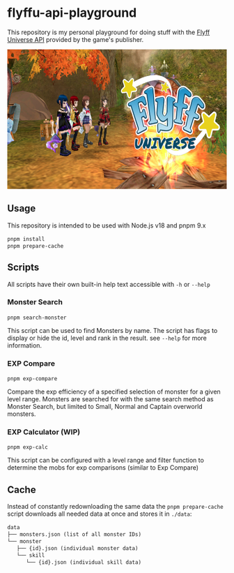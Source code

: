 # flyffu-api-playground

This repository is my personal playground for doing stuff with the [Flyff Universe API](https://api.flyff.com) provided by the game's publisher.

<p align="center"><img src="./.github/banner.jpeg" width="640" height="320" alt="Flyff Universe"></p>

## Usage

This repository is intended to be used with Node.js v18 and pnpm 9.x

```
pnpm install
pnpm prepare-cache
```

## Scripts

All scripts have their own built-in help text accessible with `-h` or `--help`

### Monster Search

```
pnpm search-monster
```

This script can be used to find Monsters by name. The script has flags to display or hide the id, level and rank in the result. see `--help` for more information.

### EXP Compare

```
pnpm exp-compare
```

Compare the exp efficiency of a specified selection of monster for a given level range. Monsters are searched for with the same search method as Monster Search, but limited to Small, Normal and Captain overworld monsters.

### EXP Calculator (WIP)

```
pnpm exp-calc
```

This script can be configured with a level range and filter function to determine the mobs for exp comparisons (similar to Exp Compare)

## Cache

Instead of constantly redownloading the same data the `pnpm prepare-cache` script downloads all needed data at once and stores it in `./data`:

```
data
├── monsters.json (list of all monster IDs)
└── monster
   ├── {id}.json (individual monster data)
   └── skill
      └── {id}.json (individual skill data)
```
